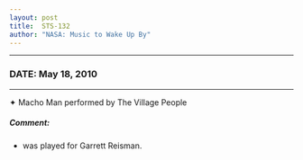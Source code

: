 ```yaml
---
layout: post
title:  STS-132
author: "NASA: Music to Wake Up By"
---
```


----
### DATE: May 18, 2010
----
✦ Macho Man performed by The Village People

##### Comment:
* was played for Garrett Reisman.
